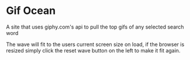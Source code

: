 # Gif Ocean

A site that uses giphy.com's api to pull the top gifs of any selected search word

The wave will fit to the users current screen size on load, if the browser is resized simply click the reset wave button on the left to make it fit again. 
